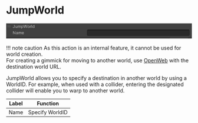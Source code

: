 # JumpWorld

![JumpWorld](img/JumpWorld.jpg)

!!! note caution
        As this action is an internal feature, it cannot be used for world creation.<br>
        For creating a gimmick for moving to another world, use [OpenWeb](Openweb.md) with the destination world URL.

JumpWorld allows you to specify a destination in another world by using a WorldID. For example, when used with a collider, entering the designated collider will enable you to warp to another world.

|  Label |  Function  |
| ----   | ---- |
| Name | Specify WorldID |